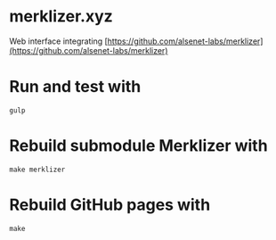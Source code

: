 # merklizer.xyz

Web interface integrating [https://github.com/alsenet-labs/merklizer](https://github.com/alsenet-labs/merklizer)


# Run and test with
```
gulp
```

# Rebuild submodule Merklizer with
```
make merklizer
```

# Rebuild GitHub pages with
```
make
```
